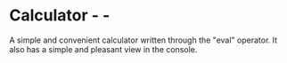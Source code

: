 # Calculator - - 

A simple and convenient calculator written through the "eval" operator. It also has a simple and pleasant view in the console.
